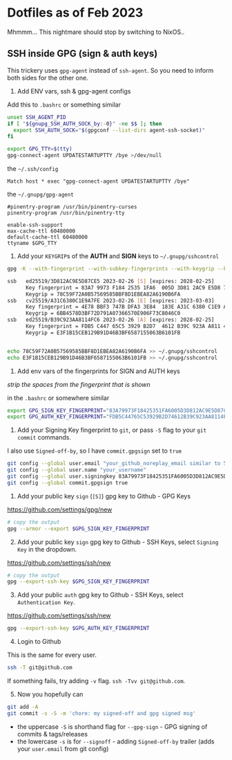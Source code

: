 # Dotfiles as of Feb 2023

Mhmmm... This nightmare should stop by switching to NixOS..


## SSH inside GPG (sign & auth keys)

This trickery uses `gpg-agent` instead of `ssh-agent`. So you need to inform both sides for the other one.

1. Add ENV vars, ssh & gpg-agent configs

Add this to `.bashrc` or something similar

```bash
unset SSH_AGENT_PID
if [ "${gnupg_SSH_AUTH_SOCK_by:-0}" -ne $$ ]; then
  export SSH_AUTH_SOCK="$(gpgconf --list-dirs agent-ssh-socket)"
fi

export GPG_TTY=$(tty)
gpg-connect-agent UPDATESTARTUPTTY /bye >/dev/null
```

the `~/.ssh/config`

```
Match host * exec "gpg-connect-agent UPDATESTARTUPTTY /bye"
```

the `~/.gnupg/gpg-agent`

```
#pinentry-program /usr/bin/pinentry-curses
pinentry-program /usr/bin/pinentry-tty

enable-ssh-support
max-cache-ttl 60480000
default-cache-ttl 60480000
ttyname $GPG_TTY
```

1. Add your `KEYGRIP`s of the **AUTH** and **SIGN** keys to `~/.gnupg/sshcontrol`

```bash
gpg -K --with-fingerprint --with-subkey-fingerprints --with-keygrip --keyid-format long

ssb   ed25519/3D812AC9E5D87CE5 2023-02-26 [S] [expires: 2028-02-25]
      Key fingerprint = 83A7 9973 F184 2535 1FA6  005D 3D81 2AC9 E5D8 7CE5
      Keygrip = 78C59F72A0B57569585BBF8D1EBEA82A6190B6FA
ssb   cv25519/A31C6380C1E9A7FE 2023-02-26 [E] [expires: 2023-03-03]
      Key fingerprint = 4E78 BBF3 747B DFA3 3E84  183E A31C 6380 C1E9 A7FE
      Keygrip = 6BB4578D3BF72D791A07366570E906F73C8046C0
ssb   ed25519/B39C923AA8114FC6 2023-02-26 [A] [expires: 2028-02-25]
      Key fingerprint = FDB5 C447 65C5 3929 B2D7  4612 B39C 923A A811 4FC6
      Keygrip = E3F1B15CEB129B91D46B3BF6587155063B6101FB


echo 78C59F72A0B57569585BBF8D1EBEA82A6190B6FA >> ~/.gnupg/sshcontrol
echo E3F1B15CEB129B91D46B3BF6587155063B6101FB >> ~/.gnupg/sshcontrol
```

1. Add env vars of the fingerprints for SIGN and AUTH keys

_strip the spaces from the fingerprint that is shown_

in the `.bashrc` or somewhere similar

```bash
export GPG_SIGN_KEY_FINGERPRINT="83A79973F18425351FA6005D3D812AC9E5D87CE5"
export GPG_AUTH_KEY_FINGERPRINT="FDB5C44765C53929B2D74612B39C923AA8114FC6"
```

1. Add your Signing Key fingerprint to `git`, or pass `-S` flag to your `git commit` commands.

I also use `Signed-off-by`, so I have `commit.gpgsign` set to `true`

```bash
git config --global user.email "your_github_noreplay_email similar to 5038030+tunnckoCore@users.noreply.github.com"
git config --global user.name "your_username"
git config --global user.signingkey 83A79973F18425351FA6005D3D812AC9E5D87CE5
git config --global commit.gpgsign true
```

1. Add your public key `sign` (`[S]`) gpg key to Github - GPG Keys

https://github.com/settings/gpg/new

```bash
# copy the output
gpg --armor --export $GPG_SIGN_KEY_FINGERPRINT
```

2. Add your public key `sign` gpg key to Github - SSH Keys, select `Signing Key` in the dropdown.

https://github.com/settings/ssh/new

```bash
# copy the output
gpg --export-ssh-key $GPG_SIGN_KEY_FINGERPRINT
```

3. Add your public `auth` gpg key to Github - SSH Keys, select `Authentication Key`.

https://github.com/settings/ssh/new

```bash
gpg --export-ssh-key $GPG_AUTH_KEY_FINGERPRINT
```

4. Login to Github

This is the same for every user.

```bash
ssh -T git@github.com
```

If something fails, try adding `-v` flag. `ssh -Tvv git@github.com`.


5. Now you hopefully can

```bash
git add -A
git commit -s -S -m 'chore: my signed-off and gpg signed msg'
```

- the uppercase `-S` is shorthand flag for `--gpg-sign` - GPG signing of commits & tags/releases
- the lowercase `-s` is for `--signoff` -  adding `Signed-off-by` trailer (adds your `user.email` from git config)
